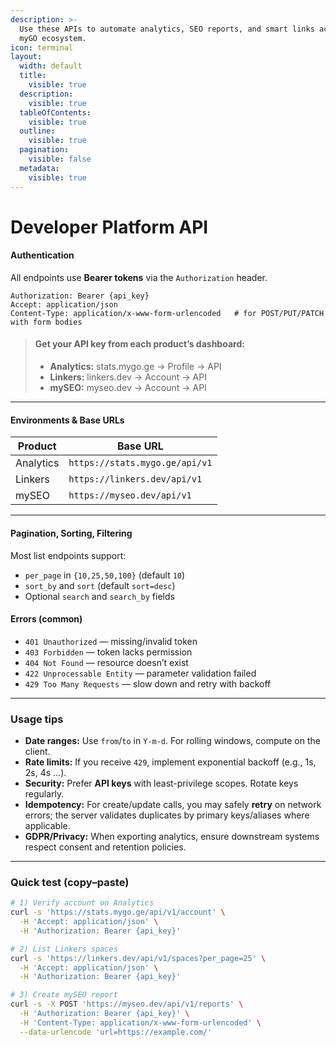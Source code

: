 ```yaml
---
description: >-
  Use these APIs to automate analytics, SEO reports, and smart links across the
  myGO ecosystem.
icon: terminal
layout:
  width: default
  title:
    visible: true
  description:
    visible: true
  tableOfContents:
    visible: true
  outline:
    visible: true
  pagination:
    visible: false
  metadata:
    visible: true
---
```


# Developer Platform API

#### Authentication

All endpoints use **Bearer tokens** via the `Authorization` header.

```
Authorization: Bearer {api_key}
Accept: application/json
Content-Type: application/x-www-form-urlencoded   # for POST/PUT/PATCH with form bodies
```

> #### Get your API key from each product’s dashboard:
>
> * **Analytics:** stats.mygo.ge → Profile → API
> * **Linkers:** linkers.dev → Account → API
> * **mySEO:** myseo.dev → Account → API

***

#### Environments & Base URLs

| Product   | Base URL                       |
| --------- | ------------------------------ |
| Analytics | `https://stats.mygo.ge/api/v1` |
| Linkers   | `https://linkers.dev/api/v1`   |
| mySEO     | `https://myseo.dev/api/v1`     |

***

#### Pagination, Sorting, Filtering

Most list endpoints support:

* `per_page` in `{10,25,50,100}` (default `10`)
* `sort_by` and `sort` (default `sort=desc`)
* Optional `search` and `search_by` fields

#### Errors (common)

* `401 Unauthorized` — missing/invalid token
* `403 Forbidden` — token lacks permission
* `404 Not Found` — resource doesn’t exist
* `422 Unprocessable Entity` — parameter validation failed
* `429 Too Many Requests` — slow down and retry with backoff

***

### Usage tips

* **Date ranges:** Use `from`/`to` in `Y-m-d`. For rolling windows, compute on the client.
* **Rate limits:** If you receive `429`, implement exponential backoff (e.g., 1s, 2s, 4s …).
* **Security:** Prefer **API keys** with least-privilege scopes. Rotate keys regularly.
* **Idempotency:** For create/update calls, you may safely **retry** on network errors; the server validates duplicates by primary keys/aliases where applicable.
* **GDPR/Privacy:** When exporting analytics, ensure downstream systems respect consent and retention policies.

***

### Quick test (copy–paste)

```bash
# 1) Verify account on Analytics
curl -s 'https://stats.mygo.ge/api/v1/account' \
  -H 'Accept: application/json' \
  -H 'Authorization: Bearer {api_key}'

# 2) List Linkers spaces
curl -s 'https://linkers.dev/api/v1/spaces?per_page=25' \
  -H 'Accept: application/json' \
  -H 'Authorization: Bearer {api_key}'

# 3) Create mySEO report
curl -s -X POST 'https://myseo.dev/api/v1/reports' \
  -H 'Authorization: Bearer {api_key}' \
  -H 'Content-Type: application/x-www-form-urlencoded' \
  --data-urlencode 'url=https://example.com/'
```
